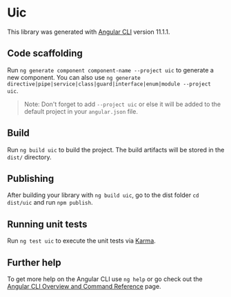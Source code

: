 # Uic

This library was generated with [Angular CLI](https://github.com/angular/angular-cli) version 11.1.1.

## Code scaffolding

Run `ng generate component component-name --project uic` to generate a new component. You can also use `ng generate directive|pipe|service|class|guard|interface|enum|module --project uic`.
> Note: Don't forget to add `--project uic` or else it will be added to the default project in your `angular.json` file. 

## Build

Run `ng build uic` to build the project. The build artifacts will be stored in the `dist/` directory.

## Publishing

After building your library with `ng build uic`, go to the dist folder `cd dist/uic` and run `npm publish`.

## Running unit tests

Run `ng test uic` to execute the unit tests via [Karma](https://karma-runner.github.io).

## Further help

To get more help on the Angular CLI use `ng help` or go check out the [Angular CLI Overview and Command Reference](https://angular.io/cli) page.

